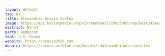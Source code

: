 ```yaml
---
layout: default
tag: NY
title: Alexandria Ocasio-Cortez
image: https://api.ballotpedia.org/v3/thumbnail/200/300/crop/best/Alexandria_Ocasio-Cortez.jpg
district: NY-14
party: Democrat
seat: U.S. House
website: https://ocasio2018.com
donate: https://secure.actblue.com/donate/sdalexandriaocasiocortez
---
```

